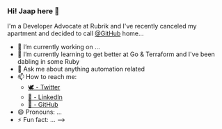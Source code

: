 ### Hi! Jaap here 👋

I'm a Developer Advocate at Rubrik and I've recently canceled my apartment and decided to call [@GitHub](https://github.com/github) home...

- 🔭 I’m currently working on ...
- 🌱 I’m currently learning to get better at Go & Terraform and I've been dabling in some Ruby
- 💬 Ask me about anything automation related
- 📫 How to reach me:
  - [🕊 - Twitter](https://twitter.com/@jaap_brasser/)
  - [🏢 - LinkedIn](https://www.linkedin.com/in/JaapBrasser/)
  - [🦑 - GitHub](https://github.com/jaapbrasser)
- 😄 Pronouns: ...
- ⚡ Fun fact: ...
-->
